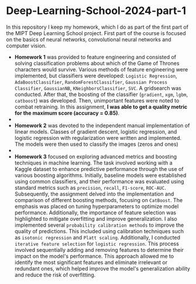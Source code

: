 # Deep-Learning-School-2024-part-1
In this repository I keep my homework, which I do as part of the first part of the MIPT Deep Learning School project. First part of the course is focused on the basics of neural networks, convolutional neural networks and computer vision.

* **Homework 1** was provided to feature engineering and consisted of solving classification problems about which of the Game of Thrones characters would survive. Various methods of feature engineering were implemented, but classifiers were developed: `Logistic Regression`, `AdaBoostClassifier`, `RandomForestClassifier`, `Gaussian Process Classifier`, `GaussianNB`, `KNeighborsClassifier`, `SVC`. A gridsearch was conducted. After that, the boosting of the classifier (`gradient`, `xgm`, `lgbm`, `catboost`) was developed. Then, unimportant features were noted to combat retraining. In this assignment, **I was able to get a quality metric for the maximum score (accuracy = 0.85)**.
* 
* **Homework 2** was devoted to the independent manual implementation of linear models. Classes of gradient descent, logistic regression, and logistic regression with regularization were written and implemented. The models were then used to classify the images (zeros and ones)
* 
* **Homework 3** focused on exploring advanced metrics and boosting techniques in machine learning. The task involved working with a Kaggle dataset to enhance predictive performance through the use of various boosting algorithms. Initially, baseline models were established using common classifiers, and their performance was evaluated using standard metrics such as `precision`, `recall`, `F1-score`, `ROC-AUC`. Subsequently, the assignment delved into the implementation and comparison of different boosting methods, focusing on `CatBoost`. The emphasis was placed on tuning hyperparameters to optimize model performance. Additionally, the importance of feature selection was highlighted to mitigate overfitting and improve generalization. I also implemented several `probability calibration methods` to improve the quality of predictions. This included using calibration techniques such as `isotonic regression` and `Platt scaling`. Additionally, I conducted `iterative feature selection` for `logistic regression`. This process involved sequentially adding and removing features to determine their impact on the model's performance. This approach allowed me to identify the most significant features and eliminate irrelevant or redundant ones, which helped improve the model's generalization ability and reduce the risk of overfitting.



